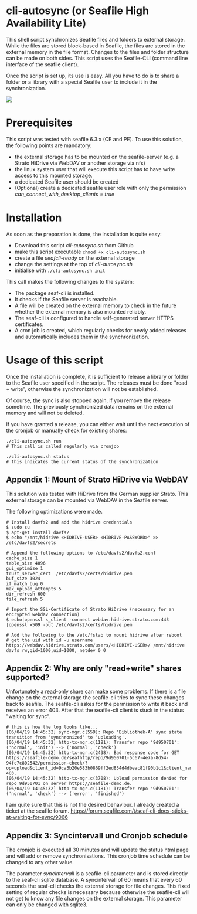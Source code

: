 # cli-autosync (or Seafile High Availability Lite)

This shell script synchronizes Seafile files and folders to external storage. While the files are stored block-based in Seafile, the files are stored in the external memory in the file format. Changes to the files and folder structure can be made on both sides. This script uses the Seafile-CLI (command line interface of the seafile client).

Once the script is set up, its use is easy. All you have to do is to share a folder or a library with a special Seafile user to include it in the synchronization.

<img src="https://de.seafile.com/wp-content/uploads/2019/06/Replikation_Seafile_CLI-_Client.png" />


# Prerequisites

This script was tested with seafile 6.3.x (CE and PE). To use this solution, the following points are mandatory:

- the external storage has to be mounted on the seafile-server (e.g. a Strato HiDrive via WebDAV or another storage via nfs)
- the linux system user that will execute this script has to have write access to this mounted storage.
- a dedicated Seafile user should be created
- (Optional) create a dedicated seafile user role with only the permission *can_connect_with_desktop_clients = true*

# Installation

As soon as the preparation is done, the installation is quite easy:

- Download this script *cli-autosync.sh* from Github
- make this script executable ```chmod +x cli-autosync.sh```
- create a file *seafcli-ready* on the external storage
- change the settings at the top of *cli-autosync.sh*
- initialise with ```./cli-autosync.sh init```

This call makes the following changes to the system:

- The package seaf-cli is installed.
- It checks if the Seafile server is reachable.
- A file will be created on the external memory to check in the future whether the external memory is also mounted reliably.
- The seaf-cli is configured to handle self-generated server HTTPS certificates.
- A cron job is created, which regularly checks for newly added releases and automatically includes them in the synchronization.

# Usage of this script

Once the installation is complete, it is sufficient to release a library or folder to the Seafile user specified in the script. The releases must be done "read + write", otherwise the synchronization will not be established.

Of course, the sync is also stopped again, if you remove the release sometime. The previously synchronized data remains on the external memory and will not be deleted.

If you have granted a release, you can either wait until the next execution of the cronjob or manually check for existing shares:

```
./cli-autosync.sh run
# This call is called regularly via cronjob

./cli-autosync.sh status
# this indicates the current status of the synchronization
```

## Appendix 1: Mount of Strato HiDrive via WebDAV
This solution was tested with HiDrive from the German supplier Strato. This external storage can be mounted via WebDAV in the Seafile server.

The following optimizations were made.

```
# Install davfs2 and add the hidrive credentials
$ sudo su
$ apt-get install davfs2
$ echo "/mnt/hidrive <HIDRIVE-USER> <HIDRIVE-PASSWORD>" >> /etc/davfs2/secrets

# Append the following options to /etc/davfs2/davfs2.conf
cache_size 1
table_size 4096
gui_optimize 1
trust_server_cert  /etc/davfs2/certs/hidrive.pem
buf_size 1024
if_match_bug 0
max_upload_attempts 5
dir_refresh 600
file_refresh 5

# Import the SSL-Certificate of Strato HiDrive (necessary for an encrypted webdav connection)
$ echo|openssl s_client -connect webdav.hidrive.strato.com:443 |openssl x509 -out /etc/davfs2/certs/hidrive.pem

# Add the following to the /etc/fstab to mount hidrive after reboot
# get the uid with id -u username
https://webdav.hidrive.strato.com/users/<HIDRIVE-USER>/ /mnt/hidrive davfs rw,gid=1000,uid=1000,_netdev 0 0
```

## Appendix 2: Why are only "read+write" shares supported?

Unfortunately a read-only share can make some problems. If there is a file change on the external storage the seafile-cli tries to sync these changes back to seafile. The seafile-cli askes for the permission to write it back and receives an error 403. After that the seafile-cli client is stuck in the status "waiting for sync". 
```
# this is how the log looks like...
[06/04/19 14:45:32] sync-mgr.c(559): Repo 'Bibliothek-A' sync state transition from 'synchronized' to 'uploading'.
[06/04/19 14:45:32] http-tx-mgr.c(1181): Transfer repo '9d950701': ('normal', 'init') --> ('normal', 'check')
[06/04/19 14:45:32] http-tx-mgr.c(2438): Bad response code for GET https://seafile-demo.de/seafhttp/repo/9d950701-5c67-4e7a-8d54-94fc7c802542/permission-check/?op=upload&client_id=9ca3b20e583b0869ff2ed854d4dbeac81f90b1c1&client_name=unknown: 403.
[06/04/19 14:45:32] http-tx-mgr.c(3708): Upload permission denied for repo 9d950701 on server https://seafile-demo.de.
[06/04/19 14:45:32] http-tx-mgr.c(1181): Transfer repo '9d950701': ('normal', 'check') --> ('error', 'finished')
```
I am quite sure that this is not the desired behaviour. I already created a ticket at the seafile forum.
<a href="https://forum.seafile.com/t/seaf-cli-does-sticks-at-waiting-for-sync/9066">https://forum.seafile.com/t/seaf-cli-does-sticks-at-waiting-for-sync/9066</a>

## Appendix 3: Syncintervall und Cronjob schedule

The cronjob is executed all 30 minutes and will update the status html page and will add or remove synchronisations. This cronjob time schedule can be changed to any other value.

The parameter *syncintervall* is a seafile-cli parameter and is stored directly to the seaf-cli sqlite database. A syncintervall of 60 means that every 60 seconds the seaf-cli checks the external storage for file changes. This fixed setting of regular checks is necessary because otherwise the seafile-cli will not get to know any file changes on the external storage. This parameter can only be changed with sqlite3.
